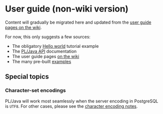 # User guide (non-wiki version)

Content will gradually be migrated here and updated from the
[user guide pages on the wiki][uwik].

For now, this only suggests a few sources:

* The obligatory [Hello world][hello] tutorial example
* The [PL/Java API][pljapi] documentation
* The user guide pages [on the wiki][uwik]
* The many pre-built [examples][]

## Special topics

### Character-set encodings

PL/Java will work most seamlessly when the server encoding in PostgreSQL is
`UTF8`. For other cases, please see the [character encoding notes][charsets].

[hello]: hello.html
[pljapi]: ../pljava-api/apidocs/index.html?org/postgresql/pljava/package-summary.html#package_description
[uwik]: https://github.com/tada/pljava/wiki/User-guide
[examples]: ../examples/examples.html
[charsets]: charsets.html
